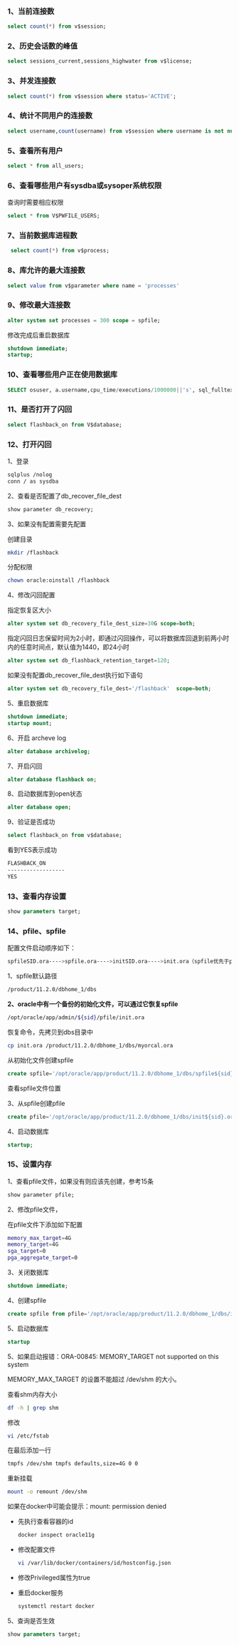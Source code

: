 ### 1、当前连接数

```sql
select count(*) from v$session;
```

### 2、历史会话数的峰值

```sql
select sessions_current,sessions_highwater from v$license;
```

### 3、并发连接数

```sql
select count(*) from v$session where status='ACTIVE';
```

### 4、统计不同用户的连接数

```sql
select username,count(username) from v$session where username is not null group by username;
```

### 5、查看所有用户

```sql
select * from all_users;
```

### 6、查看哪些用户有sysdba或sysoper系统权限

查询时需要相应权限

```sql
select * from V$PWFILE_USERS;
```

### 7、当前数据库进程数

```sql
 select count(*) from v$process;
```

### 8、库允许的最大连接数

```sql
select value from v$parameter where name = 'processes' 
```

### 9、修改最大连接数

```sql
alter system set processes = 300 scope = spfile;
```

修改完成后重启数据库

```sql
shutdown immediate;
startup;
```

### 10、查看哪些用户正在使用数据库

```sql
SELECT osuser, a.username,cpu_time/executions/1000000||'s', sql_fulltext,machine from v$session a, v$sqlarea b where a.sql_address =b.address order by cpu_time/executions desc;
```

### 11、是否打开了闪回

```sql
select flashback_on from V$database;
```

### 12、打开闪回

1、登录

```bash
sqlplus /nolog
conn / as sysdba
```

2、查看是否配置了db_recover_file_dest

```sql
show parameter db_recovery;
```

3、如果没有配置需要先配置

创建目录

```bash
mkdir /flashback
```

分配权限

```bash
chown oracle:oinstall /flashback
```

4、修改闪回配置

指定恢复区大小

```sql
alter system set db_recovery_file_dest_size=30G scope=both;
```
指定闪回日志保留时间为2小时，即通过闪回操作，可以将数据库回退到前两小时内的任意时间点，默认值为1440，即24小时

```sql
alter system set db_flashback_retention_target=120; 
```

如果没有配置db_recover_file_dest执行如下语句

```sql
alter system set db_recovery_file_dest='/flashback'  scope=both;
```

5、重启数据库

```sql
shutdown immediate;
startup mount;
```

6、开启 archeve log

```sql
alter database archivelog;
```

7、开启闪回

```sql
alter database flashback on;
```

8、启动数据库到open状态

```sql
alter database open;
```

9、验证是否成功

```sql
select flashback_on from v$database;
```

看到YES表示成功

```bash
FLASHBACK_ON
------------------
YES
```

### 13、查看内存设置

```sql
show parameters target;
```

### 14、pfile、spfile

配置文件启动顺序如下：

```bash
spfileSID.ora---->spfile.ora---->initSID.ora---->init.ora（spfile优先于pfile）。
```

1、spfile默认路径

```bash
/product/11.2.0/dbhome_1/dbs
```

**2、oracle中有一个备份的初始化文件，可以通过它恢复spfile**

```bash
/opt/oracle/app/admin/${sid}/pfile/init.ora
```

恢复命令，先拷贝到dbs目录中

```bash
cp init.ora /product/11.2.0/dbhome_1/dbs/myorcal.ora
```

从初始化文件创建spfile

```sql
create spfile='/opt/oracle/app/product/11.2.0/dbhome_1/dbs/spfile${sid}.ora' from pfile='/opt/oracle/app/product/11.2.0/dbhome_1/dbs/myorcal.ora';
```

查看spfile文件位置

3、从spfile创建pfile

```sql
create pfile='/opt/oracle/app/product/11.2.0/dbhome_1/dbs/init${sid}.ora' from spfile;
```

4、启动数据库

```sql
startup;
```

### 15、设置内存

1、查看pfile文件，如果没有则应该先创建，参考15条

```sql
show parameter pfile;
```

2、修改pfile文件，

在pfile文件下添加如下配置

```bash
memory_max_target=4G
memory_target=4G
sga_target=0
pga_aggregate_target=0
```

3、关闭数据库

```sql
shutdown immediate;
```

4、创建spfile

```sql
create spfile from pfile='/opt/oracle/app/product/11.2.0/dbhome_1/dbs/initorcl.ora';
```

5、启动数据库

```sql
startup
```

5、如果启动报错：ORA-00845: MEMORY_TARGET not supported on this system

MEMORY_MAX_TARGET 的设置不能超过 /dev/shm 的大小。

查看shm内存大小

```bash
df -h | grep shm
```

修改

```bash
vi /etc/fstab
```

在最后添加一行

```bash
tmpfs /dev/shm tmpfs defaults,size=4G 0 0
```

重新挂载

```bash
mount -o remount /dev/shm
```

   如果在docker中可能会提示：mount: permission denied

- 先执行查看容器的id

  ```bash
  docker inspect oracle11g
  ```

- 修改配置文件

  ```bash
  vi /var/lib/docker/containers/id/hostconfig.json
  ```

- 修改Privileged属性为true

- 重启docker服务

  ```bash
  systemctl restart docker
  ```

5、查询是否生效

```sql
show parameters target;
```


